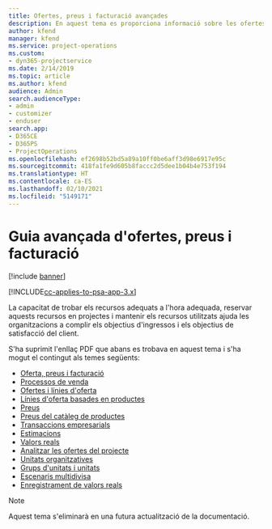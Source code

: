 ```yaml
---
title: Ofertes, preus i facturació avançades
description: En aquest tema es proporciona informació sobre les ofertes, la facturació i els preus al Project Service Automation.
author: kfend
manager: kfend
ms.service: project-operations
ms.custom:
- dyn365-projectservice
ms.date: 2/14/2019
ms.topic: article
ms.author: kfend
audience: Admin
search.audienceType:
- admin
- customizer
- enduser
search.app:
- D365CE
- D365PS
- ProjectOperations
ms.openlocfilehash: ef2698b52bd5a89a10ff0be6aff3d98e6917e95c
ms.sourcegitcommit: 418fa1fe9d605b8faccc2d5dee1b04b4e753f194
ms.translationtype: HT
ms.contentlocale: ca-ES
ms.lasthandoff: 02/10/2021
ms.locfileid: "5149171"
---
```

# <a name="advanced-quoting-pricing-and-billing-guide"></a>Guia avançada d'ofertes, preus i facturació

[!include [banner](../../includes/psa-now-project-operations.md)]

[!INCLUDE[cc-applies-to-psa-app-3.x](../../includes/cc-applies-to-psa-app-3x.md)]

La capacitat de trobar els recursos adequats a l'hora adequada, reservar aquests recursos en projectes i mantenir els recursos utilitzats ajuda les organitzacions a complir els objectius d'ingressos i els objectius de satisfacció del client. 

S'ha suprimit l'enllaç PDF que abans es trobava en aquest tema i s'ha mogut el contingut als temes següents:

- [Oferta, preus i facturació](../quote-bill-price.md)
- [Processos de venda](../basic-sales-process.md)
- [Ofertes i línies d'oferta](../basic-quote-lines.md)
- [Línies d'oferta basades en productes](../product-based-quote-lines.md)
- [Preus](../basic-pricing.md)
- [Preus del catàleg de productes](../product-catalog-pricing.md)
- [Transaccions empresarials](../basic-business-transactions.md)
- [Estimacions](../estimates.md)
- [Valors reals](../actuals.md)
- [Analitzar les ofertes del projecte](../basic-analyzing-quotes.md)
- [Unitats organitzatives](../advanced-organizational.md)
- [Grups d'unitats i unitats](../advanced-units.md)
- [Escenaris multidivisa](../advanced-currency.md)
- [Enregistrament de valors reals](../advanced-actuals.md)

> [!NOTE]
> Aquest tema s'eliminarà en una futura actualització de la documentació. 
